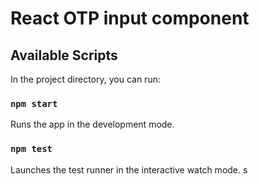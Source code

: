 # React OTP input component
## Available Scripts

In the project directory, you can run:

### `npm start`

Runs the app in the development mode.
### `npm test`

Launches the test runner in the interactive watch mode.
s